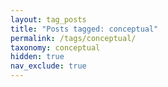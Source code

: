 ```yaml
---
layout: tag_posts
title: "Posts tagged: conceptual"
permalink: /tags/conceptual/
taxonomy: conceptual
hidden: true
nav_exclude: true
---
```

